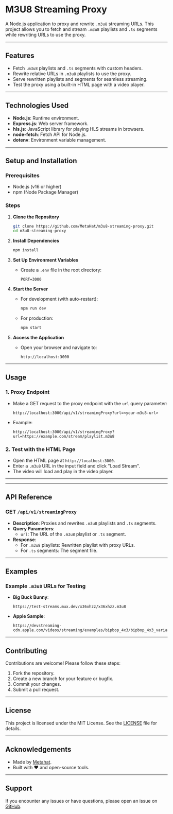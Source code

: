 # **M3U8 Streaming Proxy**

A Node.js application to proxy and rewrite `.m3u8` streaming URLs. This project allows you to fetch and stream `.m3u8` playlists and `.ts` segments while rewriting URLs to use the proxy.

---

## **Features**
- Fetch `.m3u8` playlists and `.ts` segments with custom headers.
- Rewrite relative URLs in `.m3u8` playlists to use the proxy.
- Serve rewritten playlists and segments for seamless streaming.
- Test the proxy using a built-in HTML page with a video player.

---

## **Technologies Used**
- **Node.js**: Runtime environment.
- **Express.js**: Web server framework.
- **hls.js**: JavaScript library for playing HLS streams in browsers.
- **node-fetch**: Fetch API for Node.js.
- **dotenv**: Environment variable management.

---

## **Setup and Installation**

### **Prerequisites**
- Node.js (v16 or higher)
- npm (Node Package Manager)

### **Steps**
1. **Clone the Repository**
   ```bash
   git clone https://github.com/MetaHat/m3u8-streaming-proxy.git
   cd m3u8-streaming-proxy
   ```

2. **Install Dependencies**
   ```bash
   npm install
   ```

3. **Set Up Environment Variables**
   - Create a `.env` file in the root directory:
     ```env
     PORT=3000
     ```

4. **Start the Server**
   - For development (with auto-restart):
     ```bash
     npm run dev
     ```
   - For production:
     ```bash
     npm start
     ```

5. **Access the Application**
   - Open your browser and navigate to:
     ```
     http://localhost:3000
     ```

---

## **Usage**

### **1. Proxy Endpoint**
- Make a GET request to the proxy endpoint with the `url` query parameter:
  ```
  http://localhost:3000/api/v1/streamingProxy?url=<your-m3u8-url>
  ```

- Example:
  ```
  http://localhost:3000/api/v1/streamingProxy?url=https://example.com/stream/playlist.m3u8
  ```

### **2. Test with the HTML Page**
- Open the HTML page at `http://localhost:3000`.
- Enter a `.m3u8` URL in the input field and click "Load Stream".
- The video will load and play in the video player.

---

---

## **API Reference**

### **GET `/api/v1/streamingProxy`**
- **Description**: Proxies and rewrites `.m3u8` playlists and `.ts` segments.
- **Query Parameters**:
  - `url`: The URL of the `.m3u8` playlist or `.ts` segment.
- **Response**:
  - For `.m3u8` playlists: Rewritten playlist with proxy URLs.
  - For `.ts` segments: The segment file.

---

## **Examples**

### **Example `.m3u8` URLs for Testing**
- **Big Buck Bunny**:
  ```
  https://test-streams.mux.dev/x36xhzz/x36xhzz.m3u8
  ```
- **Apple Sample**:
  ```
  https://devstreaming-cdn.apple.com/videos/streaming/examples/bipbop_4x3/bipbop_4x3_variant.m3u8
  ```

---

## **Contributing**
Contributions are welcome! Please follow these steps:
1. Fork the repository.
2. Create a new branch for your feature or bugfix.
3. Commit your changes.
4. Submit a pull request.

---

## **License**
This project is licensed under the MIT License. See the [LICENSE](LICENSE) file for details.

---

## **Acknowledgements**
- Made by [Metahat](https://github.com/metahat).
- Built with ❤️ and open-source tools.

---

## **Support**
If you encounter any issues or have questions, please open an issue on [GitHub](https://github.com/metahat/streaming-proxy-server/issues).

